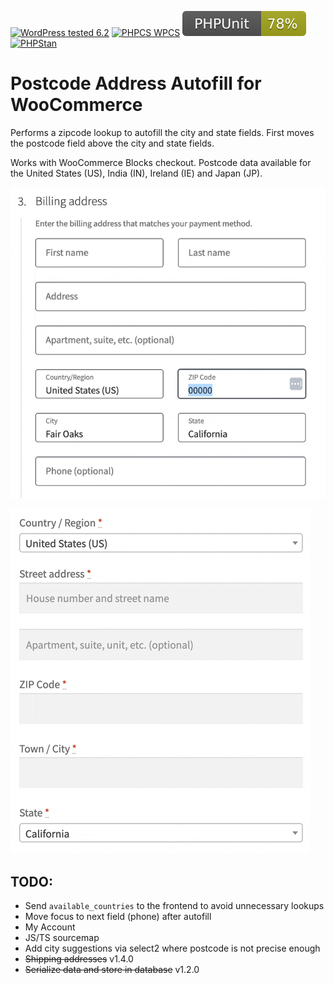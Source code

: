 [![WordPress tested 6.2](https://img.shields.io/badge/WordPress-v6.2%20tested-0073aa.svg)](https://wordpress.org/plugins/bh-wc-postcode-address-autofill) [![PHPCS WPCS](https://img.shields.io/badge/PHPCS-WordPress%20Coding%20Standards-8892BF.svg)](https://github.com/WordPress-Coding-Standards/WordPress-Coding-Standards) [![PHPUnit ](.github/coverage.svg)](https://brianhenryie.github.io/bh-wc-postcode-address-autofill/) [![PHPStan ](https://img.shields.io/badge/PHPStan-Level%208-2a5ea7.svg)](https://github.com/szepeviktor/phpstan-wordpress)

# Postcode Address Autofill for WooCommerce

Performs a zipcode lookup to autofill the city and state fields. First moves the postcode field above the city and state fields.

Works with WooCommerce Blocks checkout. Postcode data available for the United States (US), India (IN), Ireland (IE) and Japan (JP). 

![Blocks checkout postcode autofill](./.github/bh-wc-postcode-address-autofill-blocks-checkout.gif "Demo of the city and state autofilling from the postcode entry")

![Shortcode checkout postcode autofill](./.github/bh-wc-postcode-address-autofill.gif "Demo of the city and state autofilling from the postcode entry")

## TODO:

* Send `available_countries` to the frontend to avoid unnecessary lookups
* Move focus to next field (phone) after autofill
* My Account
* JS/TS sourcemap
* Add city suggestions via select2 where postcode is not precise enough
* ~~Shipping addresses~~ v1.4.0
* ~~Serialize data and store in database~~ v1.2.0